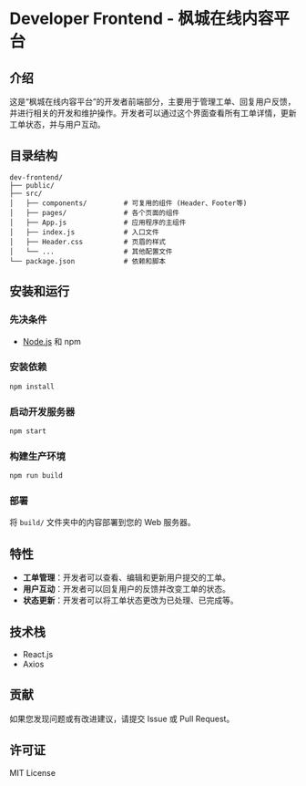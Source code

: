 
# Developer Frontend - 枫城在线内容平台

## 介绍
这是“枫城在线内容平台”的开发者前端部分，主要用于管理工单、回复用户反馈，并进行相关的开发和维护操作。开发者可以通过这个界面查看所有工单详情，更新工单状态，并与用户互动。

## 目录结构
```plaintext
dev-frontend/
├── public/
├── src/
│   ├── components/         # 可复用的组件 (Header、Footer等)
│   ├── pages/              # 各个页面的组件
│   ├── App.js              # 应用程序的主组件
│   ├── index.js            # 入口文件
│   ├── Header.css          # 页眉的样式
│   └── ...                 # 其他配置文件
└── package.json            # 依赖和脚本
```

## 安装和运行

### 先决条件
- [Node.js](https://nodejs.org/) 和 npm

### 安装依赖
```bash
npm install
```

### 启动开发服务器
```bash
npm start
```

### 构建生产环境
```bash
npm run build
```

### 部署
将 `build/` 文件夹中的内容部署到您的 Web 服务器。

## 特性
- **工单管理**：开发者可以查看、编辑和更新用户提交的工单。
- **用户互动**：开发者可以回复用户的反馈并改变工单的状态。
- **状态更新**：开发者可以将工单状态更改为已处理、已完成等。

## 技术栈
- React.js
- Axios

## 贡献
如果您发现问题或有改进建议，请提交 Issue 或 Pull Request。

## 许可证
MIT License
